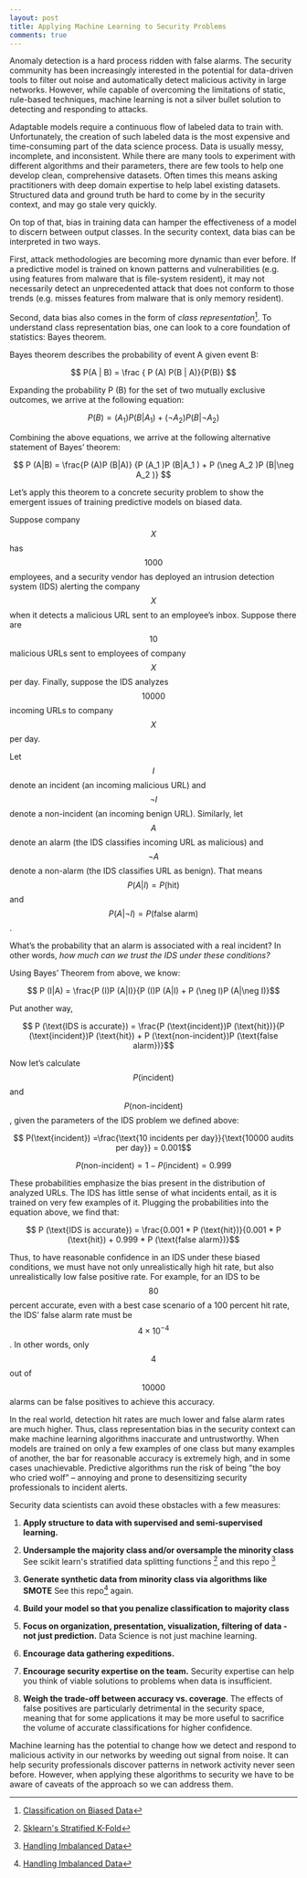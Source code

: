 ```yaml
---
layout: post
title: Applying Machine Learning to Security Problems
comments: true
---
```


Anomaly detection is a hard process ridden with false alarms. The security community
has been increasingly interested in the potential for data-driven tools to filter out
noise and automatically detect malicious activity in large networks. However, while capable
of overcoming the limitations of static, rule-based techniques, machine learning
is not a silver bullet solution to detecting and responding to attacks.

Adaptable models require a continuous flow of labeled data to train with. Unfortunately, the creation of such labeled data is the most
expensive and time-consuming part of the data science process. Data is usually messy, incomplete, and inconsistent.
While there are many tools to experiment with different algorithms and
their parameters, there are few tools to help one develop clean, comprehensive
datasets. Often times this means asking practitioners with deep domain expertise
to help label existing datasets. Structured data and ground truth be hard to come by
in the security context, and may go stale very quickly.

On top of that, bias in training data can hamper the effectiveness of a model
to discern between output classes. In the security context, data bias can be
interpreted in two ways.

First, attack methodologies are becoming more dynamic than ever before. If a predictive model is trained on
known patterns and vulnerabilities (e.g. using features from malware that is file-system resident),
it may not necessarily detect an unprecedented attack that does not conform
 to those trends (e.g. misses features from malware that is only memory resident).

Second, data bias also comes in the form of *class representation*[^1]. To understand
class representation bias, one can look to a core foundation of statistics: Bayes
theorem.


Bayes theorem describes the probability of event A given event B:

$$ P(A | B) = \frac { P (A) P(B | A)}{P(B)} $$

Expanding the probability P (B) for the set of two mutually exclusive outcomes,
we arrive at the following equation:

$$ P (B) = (A_1 )P (B|A_1 ) + (\neg A_2 )P (B|\neg A_2 ) $$

Combining the above equations, we arrive at the following alternative statement
of Bayes’ theorem:

$$ P (A|B) = \frac{P (A)P (B|A)} {P (A_1 )P (B|A_1 ) + P (\neg A_2 )P (B|\neg A_2 )} $$

Let’s apply this theorem to a concrete security problem to show the emergent
issues of training predictive models on biased data.

Suppose company $$X$$ has $$1000$$ employees, and a security vendor has deployed an
intrusion detection system (IDS) alerting the company $$X$$ when it detects a malicious
URL sent to an employee’s inbox. Suppose there are $$10$$ malicious URLs
sent to employees of company $$X$$ per day. Finally, suppose the IDS analyzes
$$10000$$ incoming URLs to company $$X$$ per day.

Let $$I$$ denote an incident (an incoming malicious URL) and $$\neg I$$ denote a non-incident (an incoming benign URL).
Similarly, let $$A$$ denote an alarm (the IDS classifies incoming URL as malicious) and $$\neg A$$ denote a non-alarm (the
IDS classifies URL as benign). That means $$P (A|I) = P (\text{hit})$$ and $$P (A| \neg I) =
P (\text{false alarm})$$.


What’s the probability that an alarm is associated with a real incident? In other
words, *how much can we trust the IDS under these conditions?*

Using Bayes’ Theorem from above, we know:

$$ P (I|A) = \frac{P (I)P (A|I)}{P (I)P (A|I) + P (\neg I)P (A|\neg I)}$$

Put another way,

$$ P (\text{IDS is accurate}) = \frac{P (\text{incident})P (\text{hit})}{P (\text{incident})P (\text{hit}) + P (\text{non-incident})P (\text{false alarm})}$$

Now let’s calculate $$P(\text{incident})$$ and $$P(\text{non-incident})$$, given the parameters of
the IDS problem we defined above:


$$ P(\text{incident}) =\frac{\text{10 incidents per day}}{\text{10000 audits per day}} = 0.001$$

$$ P (\text{non-incident}) = 1 − P (\text{incident}) = 0.999$$

These probabilities emphasize the bias present in the distribution of analyzed
URLs. The IDS has little sense of what incidents entail, as it is trained on very
few examples of it. Plugging the probabilities into the equation above, we find
that:

$$ P (\text{IDS is accurate}) = \frac{0.001 * P (\text{hit})}{0.001 * P (\text{hit}) + 0.999 * P (\text{false alarm})}$$

Thus, to have reasonable confidence in an IDS under these biased conditions,
we must have not only unrealistically high hit rate, but also unrealistically low
false positive rate. For example, for an IDS to be $$80$$ percent accurate, even with
a best case scenario of a 100 percent hit rate, the IDS’ false alarm rate must be
$$4 \times 10^{−4}$$ . In other words, only $$4$$ out of $$10000$$ alarms can be false
positives to achieve this accuracy.

In the real world, detection hit rates are much lower and false alarm rates are
much higher. Thus, class representation bias in the security context can make
machine learning algorithms inaccurate and untrustworthy. When models are
trained on only a few examples of one class but many examples of another, the
bar for reasonable accuracy is extremely high, and in some cases unachievable.
Predictive algorithms run the risk of being ”the boy who cried wolf” – annoying
and prone to desensitizing security professionals to incident alerts.

Security data scientists can avoid these obstacles with a few measures:

1) **Apply structure to data with supervised and semi-supervised learning.**

2) **Undersample the majority class and/or oversample the minority class** See scikit learn's stratified data splitting functions [^2] and this repo [^3]

3) **Generate synthetic data from minority class via algorithms like SMOTE** See this repo[^3] again.

5) **Build your model so that you penalize classification to majority class**

6) **Focus on organization, presentation, visualization, filtering of data - not just prediction.** Data Science is not just
machine learning.

7) **Encourage data gathering expeditions.**

8) **Encourage security expertise on the team.** Security expertise can help you think of viable solutions to problems when
data is insufficient.

9) **Weigh the trade-off between accuracy vs. coverage**. The effects of false positives are particularly
detrimental in the security space, meaning that for some applications it may be more useful to sacrifice
the volume of accurate classifications for higher confidence.

Machine learning has the potential to change how we detect and respond to malicious activity in our networks by weeding out signal from noise. It can help
security professionals discover patterns in network activity never seen before. However, when applying these
algorithms to security we have to be aware of caveats of the approach so we can address them.

[^1]:[Classification on Biased Data](http://divac.ist.temple.edu/~vucetic/documents/vucetic01ecml.pdf)
[^2]:[Sklearn's Stratified K-Fold](http://scikit-learn.org/stable/modules/generated/sklearn.cross_validation.StratifiedKFold.html#sklearn.cross_validation.StratifiedKFold)
[^3]:[Handling Imbalanced Data](https://github.com/fmfn/UnbalancedDataset)
